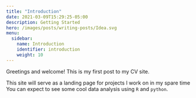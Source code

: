 ```yaml
---
title: "Introduction"
date: 2021-03-09T15:29:25-05:00
description: Getting Started
hero: /images/posts/writing-posts/Idea.svg
menu:
  sidebar:
    name: Introduction
    identifier: introduction
    weight: 10
---
```


Greetings and welcome! This is my first post to my CV site.

This site will serve as a landing page for projects I work on in my spare time You can expect to see some cool data analysis using `R` and `python`.
